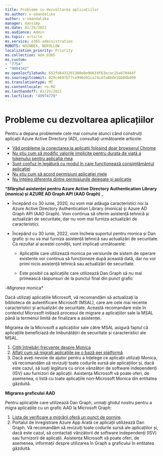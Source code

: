 ```yaml
---
title: Probleme cu dezvoltarea aplicațiilor
ms.author: v-smandalika
author: v-smandalika
manager: dansimp
ms.date: 01/25/2021
ms.audience: Admin
ms.topic: article
ms.service: o365-administration
ROBOTS: NOINDEX, NOFOLLOW
localization_priority: Priority
ms.collection: Adm_O365
ms.custom:
- "7754"
- "9004342"
ms.openlocfilehash: 652fd6431201380e8e96619f63ecac15a6704d4f
ms.sourcegitcommit: 029c4697b77ce996d41ca74c4fa86de1bb84bd99
ms.translationtype: MT
ms.contentlocale: ro-RO
ms.lasthandoff: 01/25/2021
ms.locfileid: "49974770"
---
```

# <a name="issues-developing-applications"></a>Probleme cu dezvoltarea aplicațiilor

Pentru a depana problemele cele mai comune atunci când construiți aplicații Azure Active Directory (AD), consultați următoarele articole:

- [Văd probleme la conectarea la aplicații folosind doar browserul Chrome](https://docs.microsoft.com/office365/troubleshoot/miscellaneous/chrome-behavior-affects-applications) 
- [Nu știu cum să modific valorile implicite pentru durata de viață a tokenului pentru aplicația mea](https://docs.microsoft.com/azure/active-directory/develop/registration-config-change-token-lifetime-how-to) 
- [Sunt confuz în legătură cu modul în care funcționează consimțământul aplicației](https://docs.microsoft.com/azure/active-directory/application-dev-consent-framework) 
- [Nu știu cum să acord permisiuni aplicației mele](https://docs.microsoft.com/azure/active-directory/manage-apps/configure-user-consent) 
- [Nu înțeleg diferența dintre permisiunile delegate și aplicație](https://docs.microsoft.com/azure/active-directory/develop/delegated-and-app-perms)

***Sfârșitul asistenței pentru Azure Active Directory Authentication Library (monica) și AZURE AD Graph API (AAD Graph)** _

- Începând cu 30 iunie, 2020, nu vom mai adăuga caracteristici noi la Azure Active Directory Authentication Library (monica) și Azure AD Graph API (AAD Graph). Vom continua să oferim asistență tehnică și actualizări de securitate, dar nu vom mai furniza actualizări de caracteristici.

- Începând cu 30 iunie, 2022, vom încheia suportul pentru monica și Dan grafic și nu va mai furniza asistență tehnică sau actualizări de securitate. Ca rezultat al acestei condiții, sunt implicați următoarele:

    - Aplicațiile care utilizează monica pe versiunile de sistem de operare existente vor continua să funcționeze după această dată, dar nu vor primi nicio asistență tehnică sau actualizări de securitate.

    - Este posibil ca aplicațiile care utilizează Dan Graph să nu mai primească răspunsuri de la punctul final din punct grafic

-*Migrarea* monica*

Dacă utilizați aplicațiile Microsoft, vă recomandăm să actualizați la biblioteca de autentificare Microsoft (MSAL), care are cele mai recente caracteristici și actualizări de securitate. Această recomandare este în contextul Microsoft inițiază procesul de migrare a aplicațiilor sale la MSAL până la termenul limită de finalizare a asistenței. 

Migrarea de la Microsoft a aplicațiilor sale către MSAL asigură faptul că aplicațiile beneficiază de îmbunătățiri de securitate și caracteristici ale MSAL.

1. [Citiți întrebări frecvente despre Monica](https://docs.microsoft.com/azure/active-directory/develop/msal-migration#frequently-asked-questions-faq) 
2. [Aflați cum să migrați aplicațiile pe o bază per platformă](https://docs.microsoft.com/azure/active-directory/develop/msal-migration#frequently-asked-questions-faq) 
3. Dacă aveți nevoie de ajutor pentru a înțelege ce aplicații utilizați Monica, vă recomandăm să revizuiți toate codurile sursă ale aplicațiilor și, dacă este cazul, să luați legătura cu orice vânzători de software independenți (ISV) sau furnizori de aplicații. Asistența Microsoft vă poate oferi, de asemenea, o listă cu toate aplicațiile non-Microsoft Monica din entitatea găzduită.

**Migrarea graficului AAD**

Pentru aplicațiile care utilizează Dan Graph, urmați ghidul nostru pentru a migra aplicațiile cu un grafic AAD la Microsoft Graph:

1. [Lista de verificare a migrării oferă un punct de pornire](https://docs.microsoft.com/graph/migrate-azure-ad-graph-planning-checklist). 
2. Portalul de înregistrare Azure App Arată ce aplicații utilizează Dan Graph. Vă recomandăm să revizuiți toate codurile sursă ale aplicațiilor și, dacă este cazul, să contactați vânzătorii de software independenți (ISV) sau furnizorii de aplicații. Asistența Microsoft vă poate oferi, de asemenea, informații despre utilizarea în Graph a graficului în entitatea găzduită.








